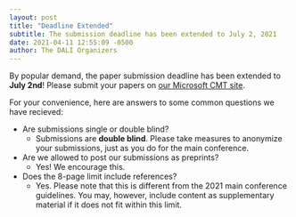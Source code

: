 ```yaml
---
layout: post
title: "Deadline Extended"
subtitle: The submission deadline has been extended to July 2, 2021
date: 2021-04-11 12:55:09 -0500
author: The DALI Organizers
---
```


By popular demand, the paper submission deadline has been extended to **July 2nd**! Please submit your papers on [our Microsoft CMT site](https://cmt3.research.microsoft.com/DALI2021).

For your convenience, here are answers to some common questions we have recieved:

- Are submissions single or double blind?
  - Submissions are **double blind**. Please take measures to anonymize your submissions, just as you do for the main conference.
- Are we allowed to post our submissions as preprints?
  - Yes! We encourage this.
- Does the 8-page limit include references?
  - Yes. Please note that this is different from the 2021 main conference guidelines. You may, however, include content as supplementary material if it does not fit within this limit.
